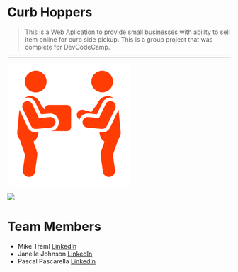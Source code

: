# Curb Hoppers
> This is a Web Aplication to provide small businesses with ability to sell item online for curb side pickup. This is a group project that was complete for DevCodeCamp.
<hr>

![](./GroupCapstone/logo.png)

![](./GroupCapstone/curbhopper.gif)




# <a name="team-members"></a>Team Members
* Mike Treml  <a href="https://linkedin.com/in/miketreml" rel="nofollow" alt="LinkedIn" >LinkedIn</a>
* Janelle Johnson  <a href="https://linkedin.com/in/janellepennistonjohnson" rel="nofollow" alt="LinkedIn" >LinkedIn</a>
* Pascal Pascarella  <a href="https://linkedin.com/in/pascal-pascarella-72933b48" rel="nofollow" alt="LinkedIn" >LinkedIn</a>

